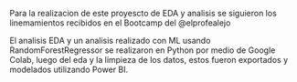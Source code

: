 Para la realizacion de este proyescto de EDA y analisis se siguieron los linemamientos recibidos en el Bootcamp del @elprofealejo

El analisis EDA y un analisis realizado con ML usando RandomForestRegressor se realizaron en Python por medio de Google Colab, luego
del eda y la limpieza de los datos, estos fueron exportados y modelados utilizando Power BI.
